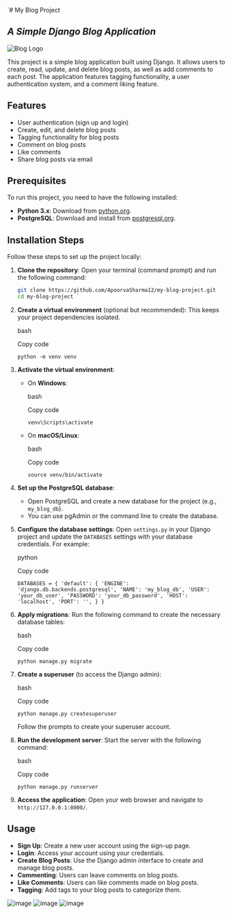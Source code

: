 `# My Blog Project

## _A Simple Django Blog Application_

![Blog Logo](https://cldup.com/dTxpPi9lDf.thumb.png) <!-- You can replace this with an actual image link if available -->

This project is a simple blog application built using Django. It allows users to create, read, update, and delete blog posts, as well as add comments to each post. The application features tagging functionality, a user authentication system, and a comment liking feature.

## Features

- User authentication (sign up and login)
- Create, edit, and delete blog posts
- Tagging functionality for blog posts
- Comment on blog posts
- Like comments
- Share blog posts via email

## Prerequisites

To run this project, you need to have the following installed:

- **Python 3.x**: Download from [python.org](https://www.python.org/downloads/).
- **PostgreSQL**: Download and install from [postgresql.org](https://www.postgresql.org/download/).

## Installation Steps

Follow these steps to set up the project locally:

1. **Clone the repository**:
   Open your terminal (command prompt) and run the following command:
   ```bash
   git clone https://github.com/ApoorvaSharma12/my-blog-project.git
   cd my-blog-project `

1.  **Create a virtual environment** (optional but recommended): This keeps your project dependencies isolated.

    bash

    Copy code

    `python -m venv venv`

2.  **Activate the virtual environment**:

    -   On **Windows**:

        bash

        Copy code

        `venv\Scripts\activate`

    -   On **macOS/Linux**:

        bash

        Copy code

        `source venv/bin/activate`


3.  **Set up the PostgreSQL database**:

    -   Open PostgreSQL and create a new database for the project (e.g., `my_blog_db`).
    -   You can use pgAdmin or the command line to create the database.
4.  **Configure the database settings**: Open `settings.py` in your Django project and update the `DATABASES` settings with your database credentials. For example:

    python

    Copy code

    `DATABASES = {
        'default': {
            'ENGINE': 'django.db.backends.postgresql',
            'NAME': 'my_blog_db',
            'USER': 'your_db_user',
            'PASSWORD': 'your_db_password',
            'HOST': 'localhost',
            'PORT': '',
        }
    }`

5.  **Apply migrations**: Run the following command to create the necessary database tables:

    bash

    Copy code

    `python manage.py migrate`

6.  **Create a superuser** (to access the Django admin):

    bash

    Copy code

    `python manage.py createsuperuser`

    Follow the prompts to create your superuser account.

7.  **Run the development server**: Start the server with the following command:

    bash

    Copy code

    `python manage.py runserver`

8.  **Access the application**: Open your web browser and navigate to `http://127.0.0.1:8000/`.

Usage
-----

-   **Sign Up**: Create a new user account using the sign-up page.
-   **Login**: Access your account using your credentials.
-   **Create Blog Posts**: Use the Django admin interface to create and manage blog posts.
-   **Commenting**: Users can leave comments on blog posts.
-   **Like Comments**: Users can like comments made on blog posts.
-   **Tagging**: Add tags to your blog posts to categorize them.

![image](https://github.com/user-attachments/assets/bd8a4b78-0ccb-470e-ad19-2527a642873d)
![image](https://github.com/user-attachments/assets/745b5d9e-5942-419c-a06b-18a30ded8456)
![image](https://github.com/user-attachments/assets/781bd95b-3660-4bd4-adff-6039b62791bc)

